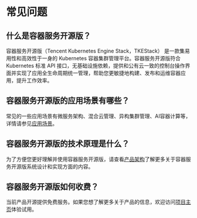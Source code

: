 # 常见问题



## 什么是容器服务开源版？

容器服务开源版（Tencent Kubernetes Engine Stack，TKEStack） 是一款集易用性和高效性于一身的 Kubernetes 容器集群管理平台。容器服务开源版符合 Kubernetes 标准 API 接口，无基础设施依赖，提供和公有云一致的控制台操作界面并实现了应用全生命周期统一管理，帮助您更敏捷地构建、发布和运维容器应用，提升工作效率。



## 容器服务开源版的应用场景有哪些？

常见的一些应用场景有微服务架构、混合云管理、异构集群管理、AI容器计算等，详情请参见[应用场景](https://github.com/tkestack)。



## 容器服务开源版的技术原理是什么？

为了方便您更好理解并使用容器服务开源版，请查看[产品架构](https://github.com/tkestack)了解更多关于容器服务开源版系统设计和实现方面的内容。



## 容器服务开源版如何收费？

当前产品开源提供免费服务。如果您想了解更多关于产品的信息，欢迎访问[项目主页](https://github.com/tkestack)体验试用。



